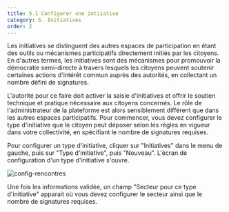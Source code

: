 ```yaml
---
title: 5.1 Configurer une intiiative
category: 5. Initiatives
order: 2
---
```


Les initiatives se distinguent des autres espaces de participation en étant des outils ou mécanismes participatifs directement initiés par les citoyens. En d'autres termes, les initiatives sont des mécanismes pour promouvoir la démocratie semi-directe à travers lesquels les citoyens peuvent soutenir certaines actions d'intérêt commun auprès des autorités, en collectant un nombre défini de signatures.

L'autorité pour ce faire doit activer la saisie d'initiatives et offrir le soutien technique et pratique nécessaire aux citoyens concernés. Le rôle de l'administrateur de la plateforme est alors sensiblement différent que dans les autres espaces participatifs. Pour commencer, vous devez configurer le type d'initiative que le citoyen peut déposer selon les règles en vigueur dans votre collectivité, en spécifiant le nombre de signatures requises.

Pour configurer un type d'initiative, cliquer sur "Initiatives" dans le menu de gauche, puis sur "Type d'initiative", puis "Nouveau". L'écran de configuration d'un type d'initiative s'ouvre.

![config-rencontres]({{site.baseurl}}/uploads/5-1-1-config-types-initiative.png)

Une fois les informations validée, un champ "Secteur pour ce type d'initiative" apparait où vous devez configurer le secteur ainsi que le nombre de signatures requises.
